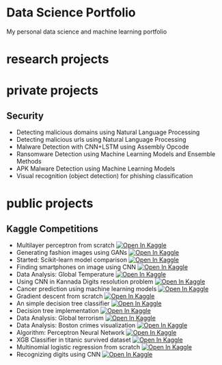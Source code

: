 # Data Science Portfolio

My personal data science and machine learning portfolio

# research projects

# private projects

## Security 
- Detecting malicious domains using Natural Language Processing
- Detecting malicious urls using Natural Language Processing
- Malware Detection with CNN+LSTM using Assembly Opcode
- Ransomware Detection using Machine Learning Models and Ensemble Methods
- APK Malware Detection using Machine Learning Models 
- Visual recognition (object detection) for phishing classification

# public projects
## Kaggle Competitions 
- Multilayer perceptron from scratch <a href="https://www.kaggle.com/vitorgamalemos/multilayer-perceptron-from-scratch"><img src="https://kaggle.com/static/images/open-in-kaggle.svg" alt="Open In Kaggle"></a>
- Generating fashion images using GANs <a href="https://www.kaggle.com/vitorgamalemos/generating-fashion-with-gans"><img src="https://kaggle.com/static/images/open-in-kaggle.svg" alt="Open In Kaggle"></a>
- Started: Scikit-learn model comparison <a href="https://www.kaggle.com/vitorgamalemos/scikit-learn-model-comparison"><img src="https://kaggle.com/static/images/open-in-kaggle.svg" alt="Open In Kaggle"></a>
- Finding smartphones on image using CNN <a href="https://www.kaggle.com/vitorgamalemos/finding-cellphone-on-image-using-cnn"><img src="https://kaggle.com/static/images/open-in-kaggle.svg" alt="Open In Kaggle"></a>
- Data Analysis: Global Temperature <a href="https://www.kaggle.com/vitorgamalemos/is-global-temperature-rising"><img src="https://kaggle.com/static/images/open-in-kaggle.svg" alt="Open In Kaggle"></a>
- Using CNN in Kannada Digits resolution problem <a href="https://www.kaggle.com/vitorgamalemos/using-cnn-in-kannada-digits-resolution"><img src="https://kaggle.com/static/images/open-in-kaggle.svg" alt="Open In Kaggle"></a>
- Cancer prediction using machine learning models <a href="https://www.kaggle.com/vitorgamalemos/cancer-prediction"><img src="https://kaggle.com/static/images/open-in-kaggle.svg" alt="Open In Kaggle"></a>
- Gradient descent from scratch <a href="https://www.kaggle.com/vitorgamalemos/gradient-descent-from-scratch"><img src="https://kaggle.com/static/images/open-in-kaggle.svg" alt="Open In Kaggle"></a>
- An simple decision tree classifier <a href="https://www.kaggle.com/vitorgamalemos/simple-decision-tree"><img src="https://kaggle.com/static/images/open-in-kaggle.svg" alt="Open In Kaggle"></a>
- Decision tree implementation <a href="https://www.kaggle.com/vitorgamalemos/using-decision-treev"><img src="https://kaggle.com/static/images/open-in-kaggle.svg" alt="Open In Kaggle"></a>
- Data Analysis: Global terrorism <a href="https://www.kaggle.com/vitorgamalemos/an-analysis-of-terrorism-around-the-world"><img src="https://kaggle.com/static/images/open-in-kaggle.svg" alt="Open In Kaggle"></a>
- Data Analysis: Boston crimes visualization <a href="https://www.kaggle.com/vitorgamalemos/visualization-boston-crimes"><img src="https://kaggle.com/static/images/open-in-kaggle.svg" alt="Open In Kaggle"></a>
- Algorithm: Perceptron Neural Network <a href="https://www.kaggle.com/vitorgamalemos/perceptron-neural-network"><img src="https://kaggle.com/static/images/open-in-kaggle.svg" alt="Open In Kaggle"></a>
- XGB Classifier in titanic survived dataset <a href="https://www.kaggle.com/vitorgamalemos/xgb-in-titanic-survived"><img src="https://kaggle.com/static/images/open-in-kaggle.svg" alt="Open In Kaggle"></a>
- Multinomial logistic regression from scratch <a href="https://www.kaggle.com/vitorgamalemos/multinomial-logistic-regression-from-scratch"><img src="https://kaggle.com/static/images/open-in-kaggle.svg" alt="Open In Kaggle"></a>
- Recognizing digits using CNN <a href="https://www.kaggle.com/vitorgamalemos/recognizing-digits-using-cnn"><img src="https://kaggle.com/static/images/open-in-kaggle.svg" alt="Open In Kaggle"></a>
